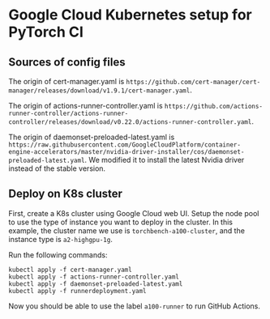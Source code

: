 # Google Cloud Kubernetes setup for PyTorch CI

## Sources of config files

The origin of cert-manager.yaml is `https://github.com/cert-manager/cert-manager/releases/download/v1.9.1/cert-manager.yaml`.

The origin of actions-runner-controller.yaml is `https://github.com/actions-runner-controller/actions-runner-controller/releases/download/v0.22.0/actions-runner-controller.yaml`.

The origin of daemonset-preloaded-latest.yaml is `https://raw.githubusercontent.com/GoogleCloudPlatform/container-engine-accelerators/master/nvidia-driver-installer/cos/daemonset-preloaded-latest.yaml`. We modified it to install the latest Nvidia driver instead of the stable version.

## Deploy on K8s cluster

First, create a K8s cluster using Google Cloud web UI. Setup the node pool to use the type of instance you want to deploy in the cluster. In this example, the cluster name we use is `torchbench-a100-cluster`, and the instance type is `a2-highgpu-1g`.

Run the following commands:

```
kubectl apply -f cert-manager.yaml
kubectl apply -f actions-runner-controller.yaml
kubectl apply -f daemonset-preloaded-latest.yaml
kubectl apply -f runnerdeployment.yaml
```

Now you should be able to use the label `a100-runner` to run GitHub Actions.

